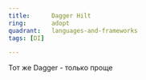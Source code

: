 ```yaml
---
title:      Dagger Hilt
ring:       adopt
quadrant:   languages-and-frameworks
tags: [DI]

---
```


Тот же Dagger - только проще
